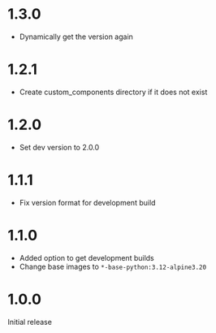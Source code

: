 # 1.3.0

- Dynamically get the version again

# 1.2.1

- Create custom_components directory if it does not exist

# 1.2.0

- Set dev version to 2.0.0

# 1.1.1

- Fix version format for development build

# 1.1.0

- Added option to get development builds
- Change base images to `*-base-python:3.12-alpine3.20`

# 1.0.0

Initial release
